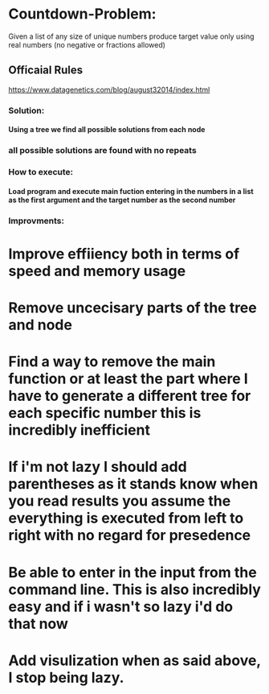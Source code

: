 # Countdown-Problem:
Given a list of any size of unique numbers produce target value only using real numbers (no negative or fractions allowed)
## Officaial Rules
https://www.datagenetics.com/blog/august32014/index.html

### Solution:

  #### Using a tree we find all possible solutions from each node 
  ### all possible solutions are found with no repeats 
  
### How to execute:
  #### Load program and execute main fuction entering in the numbers in a list as the first argument and the target number as the second number

### Improvments:
  # Improve effiiency both in terms of speed and memory usage
  # Remove uncecisary parts of the tree and node
  # Find a way to remove the main function or at least the part where I have to generate a different tree for each specific number this is incredibly inefficient 
  # If i'm not lazy I should add parentheses as it stands know when you read results you assume the everything is executed from left to right with no regard for presedence 
  # Be able to enter in the input from the command line. This is also incredibly easy and if i wasn't so lazy i'd do that now
  # Add visulization when as said above, I stop being lazy.
  
  
